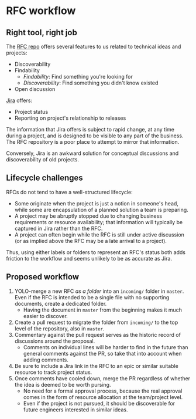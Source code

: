 # RFC workflow

## Right tool, right job

The [RFC repo](http://github.com/basho/rfc) offers several features to
us related to technical ideas and projects:

* Discoverability
* Findability
    * *Findability*: Find something you're looking for
    * *Discoverability*: Find something you didn't know existed
* Open discussion

[Jira](https://bashoeng.atlassian.net/) offers:

* Project status
* Reporting on project's relationship to releases

The information that Jira offers is subject to rapid change, at any
time during a project, and is designed to be visible to any part of
the business. The RFC repository is a poor place to attempt to mirror
that information.

Conversely, Jira is an awkward solution for conceptual discussions and
discoverability of old projects.

## Lifecycle challenges

RFCs do not tend to have a well-structured lifecycle:

* Some originate when the project is just a notion in someone's head,
  while some are encapsulation of a planned solution a team is
  preparing.
* A project may be abruptly stopped due to changing business
  requirements or resource availability; that information will
  typically be captured in Jira rather than the RFC.
* A project can often begin while the RFC is still under active
  discussion (or as implied above the RFC may be a late arrival to a
  project).

Thus, using either labels or folders to represent an RFC's status both
adds friction to the workflow and seems unlikely to be as accurate as
Jira.

## Proposed workflow

1. YOLO-merge a new RFC *as a folder* into an `incoming/` folder in
   `master`. Even if the RFC is intended to be a single file with no
   supporting documents, create a dedicated folder.
    * Having the document in `master` from the beginning makes it much
      easier to discover.
2. Create a pull request to migrate the folder from `incoming/` to the
   top level of the repository, also in `master`.
3. Commentary against the pull request serves as the historic record
   of discussions around the proposal.
    * Comments on individual lines will be harder to find in the
      future than general comments against the PR, so take that into
      account when adding comments.
4. Be sure to include a Jira link in the RFC to an epic or similar
   suitable resource to track project status.
5. Once comments have cooled down, merge the PR regardless of whether
   the idea is deemed to be worth pursing.
    * No need for a formal approval process, because the real approval
      comes in the form of resource allocation at the team/project level.
    * Even if the project is not pursued, it should be discoverable for
      future engineers interested in similar ideas.
